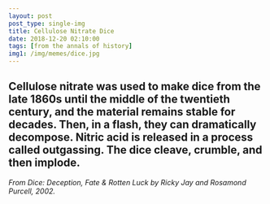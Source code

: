 ```yaml
---
layout: post
post_type: single-img
title: Cellulose Nitrate Dice
date: 2018-12-20 02:10:00
tags: [from the annals of history]
img1: /img/memes/dice.jpg
---
```

## Cellulose nitrate was used to make dice from the late 1860s until the middle of the twentieth century, and the material remains stable for decades. Then, in a flash, they can dramatically decompose. Nitric acid is released in a process called outgassing. The dice cleave, crumble, and then implode.

*From Dice: Deception, Fate & Rotten Luck by Ricky Jay and Rosamond Purcell, 2002.*
